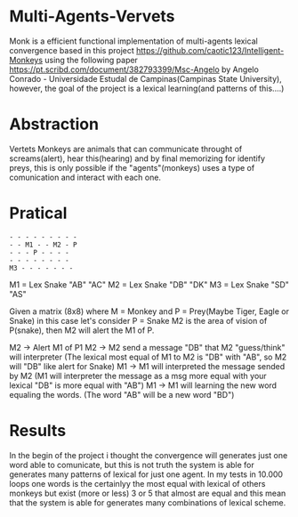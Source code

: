 # Multi-Agents-Vervets

Monk is a efficient functional implementation of multi-agents lexical convergence based in this project https://github.com/caotic123/Intelligent-Monkeys using the following paper https://pt.scribd.com/document/382793399/Msc-Angelo by Angelo Conrado - Universidade Estudal de Campinas(Campinas State University), however, the goal of the project is a  lexical learning(and patterns of this....)

# Abstraction

Vertets Monkeys are animals that can communicate throught of screams(alert), hear this(hearing) and by final memorizing for identify preys, this is only possible if the "agents"(monkeys) uses a type of comunication and interact with each one.

# Pratical
```
- - - - - - - - -
- - M1 - - M2 - P
- - - P - - - -
- - - - - - - -
M3 - - - - - - -
```

M1 = Lex Snake "AB" "AC"
M2 = Lex Snake "DB" "DK"
M3 = Lex Snake "SD" "AS"

Given a matrix (8x8) where M = Monkey and P = Prey(Maybe Tiger, Eagle or Snake) in this case let's consider P = Snake
M2 is the area of vision of P(snake), then M2 will alert the M1 of P.

M2 -> Alert M1 of P1
M2 -> M2 send a message "DB" that M2 "guess/think" will interpreter
(The lexical most equal of M1 to M2 is "DB" with "AB", so M2 will "DB" like alert for Snake)
M1 -> M1 will interpreted the message sended by M2
(M1 will interpreter the message as a msg more equal with your lexical "DB" is more equal with "AB")
M1 -> M1 will learning the new word equaling the words.
(The word "AB" will be a new word "BD")

# Results

In the begin of the project i thought the convergence will generates just one word able to comunicate, but this is not truth the system is able for generates many patterns of lexical for just one agent.
In my tests in 10.000 loops one words is the certainlyy the most equal with lexical of others monkeys but exist (more or less) 3 or 5 that almost are equal and this mean that the system is able for generates many combinations of lexical scheme.

